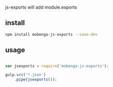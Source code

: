 js-exports will add module.exports

## install
```bash
npm install mobenga-js-exports --save-dev
```

## usage

```js

var jsexports = require('mobenga-js-exports');

gulp.src('*.json')
	.pipe(jsexports());

```
